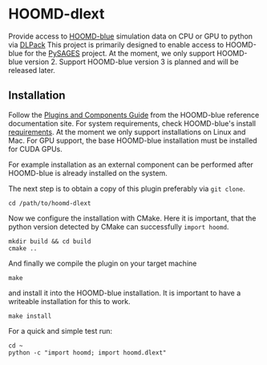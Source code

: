 # HOOMD-dlext

Provide access to [HOOMD-blue](https://hoomd-blue.readthedocs.io/en/v2.9.7/) simulation data on CPU or GPU to python via [DLPack](https://github.com/dmlc/dlpack)
This project is primarily designed to enable access to HOOMD-blue for the [PySAGES](https://pysages.readthedocs.io/en/latest/) project.
At the moment, we only support HOOMD-blue version 2.
Support HOOMD-blue version 3 is planned and will be released later.

## Installation

Follow the [Plugins and Components Guide](https://hoomd-blue.readthedocs.io/en/v2.9.7/developer.html) from the HOOMD-blue reference documentation site.
For system requirements, check HOOMD-blue's install [requirements](https://hoomd-blue.readthedocs.io/en/v2.9.7/installation.html#compiling-from-source).
At the moment we only support installations on Linux and Mac.
For GPU support, the base HOOMD-blue installation must be installed for CUDA GPUs.

For example installation as an external component can be performed after HOOMD-blue is already installed on the system.

The next step is to obtain a copy of this plugin preferably via `git clone`.

```shell
cd /path/to/hoomd-dlext
```

Now we configure the installation with CMake. Here it is important, that the python version detected by CMake can successfully `import hoomd`.

```shell
mkdir build && cd build
cmake ..
```

And finally we compile the plugin on your target machine
```shell
make
```
and install it into the HOOMD-blue installation.
It is important to have a writeable installation for this to work.
```shell
make install
```

For a quick and simple test run:
```shell
cd ~
python -c "import hoomd; import hoomd.dlext"
```